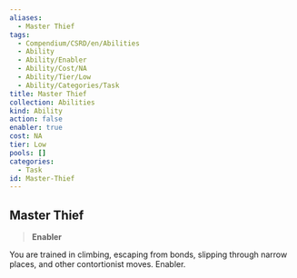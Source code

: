 ```yaml
---
aliases:
  - Master Thief
tags:
  - Compendium/CSRD/en/Abilities
  - Ability
  - Ability/Enabler
  - Ability/Cost/NA
  - Ability/Tier/Low
  - Ability/Categories/Task
title: Master Thief
collection: Abilities
kind: Ability
action: false
enabler: true
cost: NA
tier: Low
pools: []
categories:
  - Task
id: Master-Thief
---
```

## Master Thief    
>**Enabler**  
    
You are trained in climbing, escaping from bonds, slipping through narrow places, and other contortionist moves. Enabler.
